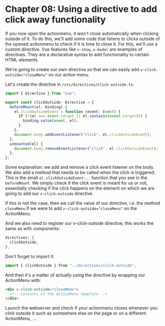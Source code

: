 # Chapter 08: Using a directive to add click away functionality

If you now open the actionmenu, it won't close automatically when clicking outside of it.
To do this, we'll add some code that listens to clicks outside of the opened actionmenu to check if it is time to close it.
For this, we'll use a custom directive.
Vue features like `v-show`, `v-model` are examples of directives.
They are a declarative syntax to add functionality to certain HTML elements.

We're going to create our own directive so that we can easily add `v-click-outside="closeMenu"` on our action menu.

Let's create the directive in `/src/directives/click-outside.ts`:

```ts
import { Directive } from "vue";

export const clickOutside: Directive = {
  beforeMount(el, binding) {
    el.clickOutsideEvent = function (event: Event) {
      if (!(el === event.target || el.contains(event.target))) {
        binding.value(event, el);
      }
    };
    document.body.addEventListener("click", el.clickOutsideEvent);
  },
  unmounted(el) {
    document.body.removeEventListener("click", el.clickOutsideEvent);
  },
};
```

Some explanation: we add and remove a click event listener on the body.
We also add a method that needs to be called when the click is triggered.
This is the small `el.clickOutsideEvent...` function that you see in the `beforeMount`.
We simply check if the click event is meant for us or not, essentially checking if the click happens on the element on which we are going to add our `v-click-outside` directive.

If this is not the case, then we call the value of our directive, i.e. the method `closeMenu` if we were to add `v-click-outside="closeMenu"` on the ActionMenu.

And we also need to register our v-click-outside directive, this works the same as with components:

```ts
directives: {
  clickOutside,
},
```

Don't forget to import it:

```ts
import { clickOutside } from "../directives/click-outside";
```

And then it's a matter of actually using the directive by wrapping our ActionMenu with:

```html
<div v-click-outside="closeMenu">
  <!-- contents of the ActionMenu template -->
</div>
```

Launch the webserver and check if your actionmenu closes whenever you click outside it such as somewhere else on the page or on a different ActionMenu, ...
